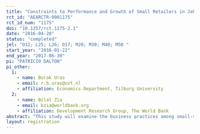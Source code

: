```yaml
---
title: "Constraints to Performance and Growth of Small Retailers in Jakarta"
rct_id: "AEARCTR-0001175"
rct_id_num: "1175"
doi: "10.1257/rct.1175-2.1"
date: "2016-04-20"
status: "completed"
jel: "O12; L25; L26; O17; M20; M30; M40; M50 "
start_year: "2016-01-22"
end_year: "2017-06-30"
pi: "PATRICIO DALTON"
pi_other:
  1:
    - name: Burak Uras
    - email: r.b.uras@uvt.nl
    - affiliation: Economics Department, Tilburg University
  2:
    - name: Bilal Zia
    - email: bzia@worldbank.org
    - affiliation: Development Research Group, The World Bank
abstract: "This study will examine the business practices among small-sized retail firms in urban Jakarta using a randomized controlled trial (RCT) methodology. The project will have three main goals. First, we will characterize the business practices used by the retailers, identifying those that are potentially conducive to productivity growth, higher sales and profits. Second, we will disseminate the top performance-enhancing business practices among the retailers and will track the adoption of such business practices by retailers. Third, we will study the causal effect of adopting the business practices on business performance and growth. In order to distinguish informational and behavioral constraints to adoption of the practices, we will vary the ways in which the information is conveyed and implemented. To that end, we will make use of different framings as well as business role-models in the implementation of the practices."
layout: registration
---
```


